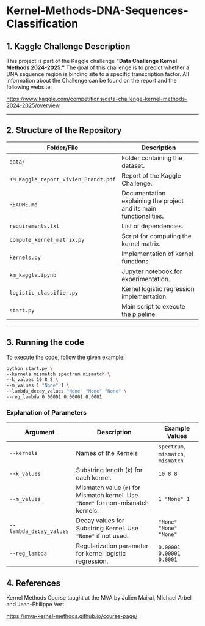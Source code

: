 # Kernel-Methods-DNA-Sequences-Classification

## 1. Kaggle Challenge Description
This project is part of the Kaggle challenge **"Data Challenge Kernel Methods 2024-2025."** The goal of this challenge is to predict whether a DNA sequence region is binding site to a specific transcription factor. 
All information about the Challenge can be found on the report and the following website:

https://www.kaggle.com/competitions/data-challenge-kernel-methods-2024-2025/overview

---

## 2. Structure of the Repository


| **Folder/File**             | **Description**                                                                                   |
|-----------------------------|---------------------------------------------------------------------------------------------------|
| `data/`                     | Folder containing the dataset.                                                                   |
| `KM_Kaggle_report_Vivien_Brandt.pdf`                     | Report of the Kaggle Challenge.                                                                   |
| `README.md`                 | Documentation explaining the project and its main functionalities.                              |
| `requirements.txt`           | List of dependencies.                                                                         |
| `compute_kernel_matrix.py`   | Script for computing the kernel matrix.                                                       |
| `kernels.py`                 | Implementation of kernel functions.                                                           |
| `km_kaggle.ipynb`           | Jupyter notebook for experimentation.                                                          |
| `logistic_classifier.py`     | Kernel logistic regression implementation.                                                    |
| `start.py`                   | Main script to execute the pipeline.                                                          |

---


## 3. Running the code

To execute the code, follow the given example:
```bash
python start.py \
--kernels mismatch spectrum mismatch \
--k_values 10 8 8 \
--m_values 1 "None" 1 \
--lambda_decay_values "None" "None" "None" \
--reg_lambda 0.00001 0.00001 0.0001
```

### **Explanation of Parameters**
| **Argument**                 | **Description**                                                                                         | **Example Values**             |
|------------------------------|---------------------------------------------------------------------------------------------------------|--------------------------------|
| `--kernels`                  | Names of the Kernels                            | `spectrum`, `mismatch`, `mismatch` |
| `--k_values`                 | Substring length (`k`) for each kernel.                                      | `10 8 8`                      |
| `--m_values`                 | Mismatch value (`m`) for Mismatch kernel. Use `"None"` for non-mismatch kernels.                      | `1 "None" 1`                    |
| `--lambda_decay_values`      | Decay values for Substring Kernel. Use `"None"` if not used.                                             | `"None" "None" "None"`              |
| `--reg_lambda`               | Regularization parameter for kernel logistic regression.                      | `0.00001 0.00001 0.0001`      |


## 4. References

Kernel Methods Course taught at the MVA by Julien Mairal, Michael Arbel and Jean-Philippe Vert.

https://mva-kernel-methods.github.io/course-page/

